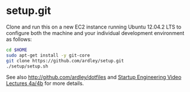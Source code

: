 setup.git
=========
Clone and run this on a new EC2 instance running Ubuntu 12.04.2 LTS to
configure both the machine and your individual development environment as
follows:

```sh
cd $HOME
sudo apt-get install -y git-core
git clone https://github.com/ardley/setup.git
./setup/setup.sh   
```

See also http://github.com/ardley/dotfiles and
[Startup Engineering Video Lectures 4a/4b](https://class.coursera.org/startup-001/lecture/index)
for more details.





